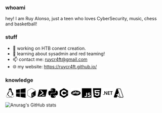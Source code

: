 ### whoami

hey! I am Ruy Alonso, just a teen who loves CyberSecurity, music, chess and basketball! 

### stuff

- 🔭 working on HTB conent creation.
- 🌱 learning about sysadmin and red teaming!
- 📫 contact me: ruycr4ft@gmail.com
- 🌐 my website: https://ruycr4ft.github.io/

### knowledge

<p align="left">
<a target="blank"><img align="center" src="https://github.com/ruycr4ft/ruycr4ft/blob/main/linux.svg" alt="" height="30" /></a>
<a target="blank"><img align="center" src="https://github.com/ruycr4ft/ruycr4ft/blob/main/windows10.svg" alt="" height="30" /></a>
<a target="blank"><img align="center" src="https://github.com/ruycr4ft/ruycr4ft/blob/main/gnubash.svg" alt="" height="30" /></a>
<a target="blank"><img align="center" src="https://github.com/ruycr4ft/ruycr4ft/blob/main/powershell.svg" alt="" height="30" /></a>
<a target="blank"><img align="center" src="https://github.com/ruycr4ft/ruycr4ft/blob/main/python.svg" alt="" height="30" /></a>
<a target="blank"><img align="center" src="https://github.com/ruycr4ft/ruycr4ft/blob/main/cplusplus.svg" alt="" height="30" /></a>
<a target="blank"><img align="center" src="https://github.com/ruycr4ft/ruycr4ft/blob/main/chsarp.svg" alt="" height="30" /></a>
<a target="blank"><img align="center" src="https://github.com/ruycr4ft/ruycr4ft/blob/main/php.svg" alt="" height="30" /></a>
<a target="blank"><img align="center" src="https://github.com/ruycr4ft/ruycr4ft/blob/main/javascript.svg" alt="" height="30" /></a>
<a target="blank"><img align="center" src="https://github.com/ruycr4ft/ruycr4ft/blob/main/html5.svg" alt="" height="30" /></a>
<a target="blank"><img align="center" src="https://github.com/ruycr4ft/ruycr4ft/blob/main/dotnet.svg" alt="" height="30" /></a>
<a target="blank"><img align="center" src="https://github.com/ruycr4ft/ruycr4ft/blob/main/microsoftazure.svg" alt="" height="30" /></a>
</p>


![Anurag's GitHub stats](https://github-readme-stats.vercel.app/api?username=ruycr4ft&show_icons=true&theme=dark)
